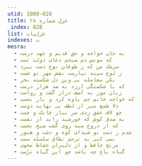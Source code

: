 ```yaml
---
utid: 1000-028
title: غزل شماره ۲۸
_index: 028
list: غزلیات
indexes: ت
mesra:
  - به جان خواجه و حق قدیم و عهد درست
  - که مونس دم صبحم دعای دولت تست
  - سرشک من که ز طوفان نوح دست ببرد
  - ز لوح سینه نیارست نقش مهر تو شست
  - بکن معامله یی وین دل شکسته بخر
  - که با شکستگی ارزد به صد هزار درست
  - زبان مور به آصف دراز گشت و رواست
  - که خواجه خاتم جم یاوه کرد و باز نجست
  - دلا طمع مبر از لطف بی نهایت دوست
  - چو لاف عشق زدی سر بباز چابک و چست
  - به صدق کوش که خورشید زاید از نفست
  - که از دروغ سیه روی گشت صبح نخست
  - شدم ز دست تو شیدای کوه و دشت و هنوز
  - نمی کنی به ترحم نطاق سلسله سست
  - مرنج حافظ و از دلبران حفاظ مجوی
  - گناه باغ چه باشد چو این گیاه نرُست
---
```

